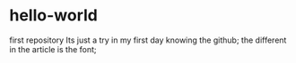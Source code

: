# hello-world
first repository
Its just a try in my first day knowing the github;
the different in the article is the font;
